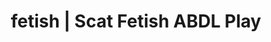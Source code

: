 ---
categories:
- AI Erotica
- Nerdy Seduction
- Digital Dominance
- Femdom
- Interactive NSFW
image: /assets/images/1747714218223.jpg
layout: post
schema:
  description: Premium adult content featuring ABDL Play, Scat Fetish. High-quality
    visuals with sensual themes.
  keywords:
  - Mindful Kink
  - ABDL Play
  - Scat Fetish
  - Lingerie Art
  - Gender-Fluid
  - ASMR Erotica
  - Fantasy Kink
  name: 1747714218223 | ABDL Play Scat Fetish
  type: VisualArtwork
seo:
  description: Featured content with exclusive Scat Fetish, ABDL Play. HD images available.
  keywords: Scat Fetish, ABDL Play
  og_image: /assets/images/1747714218223.jpg
  schema_type: VisualArtwork
tags:
- '#fetish'
- ABDL Play
- Scat Fetish
title: fetish | Scat Fetish ABDL Play
---